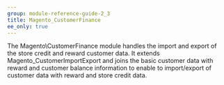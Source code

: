 ```yaml
---
group: module-reference-guide-2_3
title: Magento_CustomerFinance
ee_only: true
---
```


The Magento\CustomerFinance module handles the import and export of the store credit and reward customer data.
It extends Magento_CustomerImportExport and joins the basic customer data with reward and customer balance information to enable to import/export of customer data with reward and store credit data.

